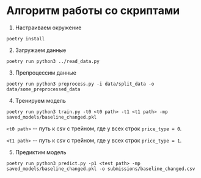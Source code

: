 # Алгоритм работы со скриптами

1. Настраиваем окружение

```
poetry install
```

2. Загружаем данные 

```
poetry run python3 ../read_data.py
```

3. Препроцессим данные

```
poetry run python3 preprocess.py -i data/split_data -o data/some_preprocessed_data
```

4. Тренируем модель

```
poetry run python3 train.py -t0 <t0 path> -t1 <t1 path> -mp saved_models/baseline_changed.pkl
```

`<t0 path>` -- путь к csv с трейном, где у всех строк `price_type = 0`.

`<t1 path>` -- путь к csv с трейном, где у всех строк `price_type = 1`.

5. Предиктим модель

```
poetry run python3 predict.py -p1 <test path> -mp saved_models/baseline_changed.pkl -o submissions/baseline_changed.csv
```